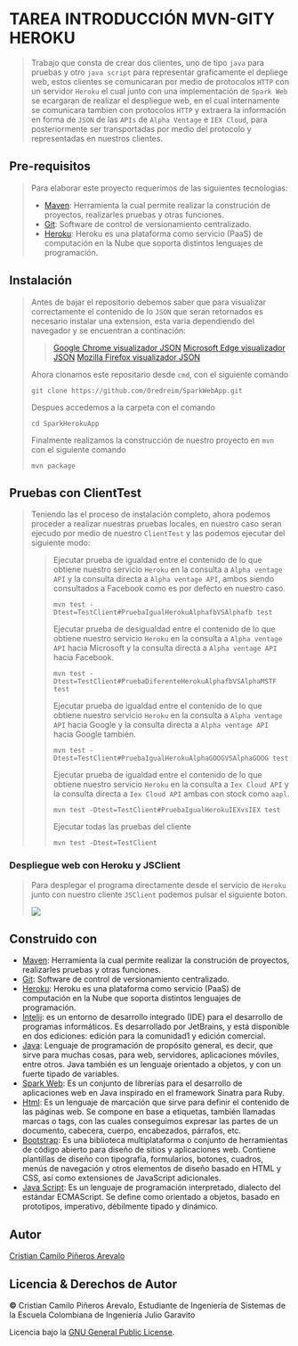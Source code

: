 # TAREA INTRODUCCIÓN MVN-GITY HEROKU

> Trabajo que consta de crear dos clientes, uno de tipo ```java``` para pruebas y otro ```java script``` para representar graficamente el depliege web, estos clientes se comunicaran por medio de protocolos ```HTTP``` con un servidor ```Heroku``` el cual junto con una implementación de ```Spark Web``` se ecargaran de realizar el despliegue web, en el cual internamente se comunicara tambien con protocolos ```HTTP``` y extraera la información en forma de ```JSON``` de las ```APIs``` de ```Alpha Ventage``` e ```IEX Cloud```, para posteriormente ser transportadas por medio del protocolo y representadas en nuestros clientes.

## Pre-requisitos

> Para  elaborar este proyecto requerimos de las siguientes tecnologias:
> * [Maven](https://es.wikipedia.org/wiki/Maven): Herramienta la cual permite realizar la construción de proyectos, realizarles pruebas y otras funciones.
> * [Git](https://es.wikipedia.org/wiki/Git): Software de control de versionamiento centralizado.
> * [Heroku](https://es.wikipedia.org/wiki/Heroku): Heroku es una plataforma como servicio (PaaS) de computación en la Nube que soporta distintos lenguajes de programación.

## Instalación
>
> Antes de bajar el repositorio debemos saber que para visualizar correctamente el contenido de lo ```JSON``` que seran retornados es necesario instalar una extension, esta varia dependiendo del navegador y se encuentran a continación:
> 
> > [Google Chrome visualizador JSON](https://chrome.google.com/webstore/detail/json-viewer/gbmdgpbipfallnflgajpaliibnhdgobh/related)
> > [Microsoft Edge visualizador JSON](https://chrome.google.com/webstore/detail/json-viewer/gbmdgpbipfallnflgajpaliibnhdgobh/related)
> > [Mozilla Firefox visualizador JSON](https://addons.mozilla.org/es/firefox/addon/json-lite/)
> 
> Ahora clonamos este repositario desde ```cmd```, con el siguiente comando
>
> ```
> git clone https://github.com/Oredreim/SparkWebApp.git
> ```
> 
> Despues accedemos a la carpeta con el comando
> 
> ```
> cd SparkHerokuApp
> ```
> 
> Finalmente realizamos la construcción de nuestro proyecto en ```mvn``` con el siguiente comando
> ```
> mvn package
> ```

## Pruebas con ClientTest
> 
> Teniendo las el proceso de instalación completo, ahora podemos proceder a realizar nuestras pruebas locales, en nuestro caso seran ejecudo por medio de nuestro ```ClientTest``` y las podemos ejecutar del siguiente modo:
> 
> > Ejecutar prueba de igualdad entre el contenido de lo que obtiene nuestro servicio ```Heroku``` en la consulta a ```Alpha ventage API``` y la consulta directa a ```Alpha ventage API```, ambos siendo consultados a Facebook como es por defecto en nuestro caso.
> > 
> > ```
> > mvn test -Dtest=TestClient#PruebaIgualHerokuAlphafbVSAlphafb test
> > ```
> > 
> > Ejecutar prueba de desigualdad entre el contenido de lo que obtiene nuestro servicio ```Heroku``` en la consulta a ```Alpha ventage API``` hacia Microsoft y la consulta directa a ```Alpha ventage API``` hacia Facebook.
> > 
> > ```
> > mvn test -Dtest=TestClient#PruebaDiferenteHerokuAlphafbVSAlphaMSTF test
> > ```
> > 
> > Ejecutar prueba de igualdad entre el contenido de lo que obtiene nuestro servicio ```Heroku``` en la consulta a ```Alpha ventage API``` hacia Google y la consulta directa a ```Alpha ventage API``` hacia Google también.
> > 
> > ```
> > mvn test -Dtest=TestClient#PruebaIgualHerokuAlphaGOOGVSAlphaGOOG test
> > ```
> > 
> > Ejecutar prueba de igualdad entre el contenido de lo que obtiene nuestro servicio ```Heroku``` en la consulta a ```Iex Cloud API``` y la consulta directa a ```Iex Cloud API``` ambas con stock como ```aapl```.
> > 
> > ```
> > mvn test -Dtest=TestClient#PruebaIgualHerokuIEXvsIEX test
> > ```
> > 
> > Ejecutar todas las pruebas del cliente
> > 
> > ```
> > mvn test -Dtest=TestClient

### Despliegue web con Heroku y JSClient
> Para desplegar el programa directamente desde el servicio de ```Heroku``` junto con nuestro cliente ```JSClient``` podemos pulsar el siguiente boton.
> 
> [![](/img/deploy.PNG)](https://sparkheroku.herokuapp.com/JSClient)

## Construido con

* [Maven](https://es.wikipedia.org/wiki/Maven): Herramienta la cual permite realizar la construción de proyectos, realizarles pruebas y otras funciones.
* [Git](https://es.wikipedia.org/wiki/Git): Software de control de versionamiento centralizado.
* [Heroku](https://es.wikipedia.org/wiki/Heroku): Heroku es una plataforma como servicio (PaaS) de computación en la Nube que soporta distintos lenguajes de programación.
* [Intelij](https://es.wikipedia.org/wiki/IntelliJ_IDEA): es un entorno de desarrollo integrado (IDE) para el desarrollo de programas informáticos. Es desarrollado por JetBrains, y está disponible en dos ediciones: edición para la comunidad1 y edición comercial.
* [Java](https://www.oracle.com/java/): Lenguaje de programación de propósito general, es decir, que sirve para muchas cosas, para web, servidores, aplicaciones móviles, entre otros. Java también es un lenguaje orientado a objetos, y con un fuerte tipado de variables.
* [Spark Web](https://es.wikipedia.org/wiki/Spark_Framework): Es un conjunto de librerías para el desarrollo de aplicaciones web en Java inspirado en el framework Sinatra para Ruby.
* [Html](https://desarrolloweb.com/home/html): Es un lenguaje de marcación que sirve para definir el contenido de las páginas web. Se compone en base a etiquetas, también llamadas marcas o tags, con las cuales conseguimos expresar las partes de un documento, cabecera, cuerpo, encabezados, párrafos, etc.
* [Bootstrap](https://es.wikipedia.org/wiki/Bootstrap_(framework)): Es una biblioteca multiplataforma o conjunto de herramientas de código abierto para diseño de sitios y aplicaciones web. Contiene plantillas de diseño con tipografía, formularios, botones, cuadros, menús de navegación y otros elementos de diseño basado en HTML y CSS, así como extensiones de JavaScript adicionales.
* [Java Script](https://es.wikipedia.org/wiki/JavaScript): Es un lenguaje de programación interpretado, dialecto del estándar ECMAScript. Se define como orientado a objetos, basado en prototipos, imperativo, débilmente tipado y dinámico.

## Autor
[Cristian Camilo Piñeros Arevalo](https://github.com/Oredreim)

## Licencia & Derechos de Autor
**©** Cristian Camilo Piñeros Arevalo, Estudiante de Ingeniería de Sistemas de la Escuela Colombiana de Ingeniería Julio Garavito

Licencia bajo la [GNU General Public License](https://github.com/Oredreim/SparkWebApp/blob/master/LICENSE).

